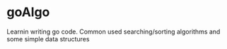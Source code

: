 # goAlgo
Learnin writing go code. Common used searching/sorting algorithms  and some simple data structures
